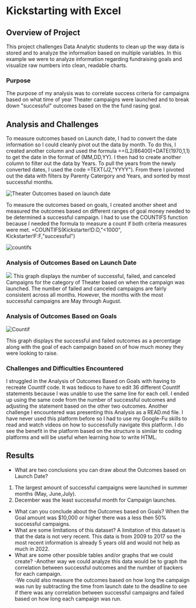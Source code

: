# Kickstarting with Excel

## Overview of Project
This project challenges Data Analytic students to clean up the way data is stored and to analyze the information based on multiple variables. In this example we were to analyze information regarding fundraising goals and visualize raw numbers into clean, readable charts.

### Purpose
The purpose of my analysis was to correlate success criteria for campaigns based on what time of year Theater campaigns were launched and to break down "successful" outcomes based on the the fund rasing goal.  

## Analysis and Challenges
To measure outcomes based on Launch date, I had to convert the date information so I could cleanly pivot out the data by month. To do this, I created another column and used the formula ==(L2/86400)+DATE(1970,1,1) to get the date in the format of (MM,DD,YY).  I then had to create another column to filter out the data by Years.  To pull the years from the newly converted dates, I used the code =TEXT(J2,"YYYY").  From there I pivoted out the data with filters by Parenty Catergory and Years, and sorted by most successful months.

![Theater Outcomes based on launch date](https://user-images.githubusercontent.com/107078763/173841071-209c242e-ad98-40a0-a26d-bea071c01944.png)

To measure the outcomes based on goals, I created another sheet and measured the outcomes based on different ranges of goal money needed to be determined a successful campaign.  I had to use the COUNTIFS function because I needed the formula to measure a count if both criteria measures were met.  =COUNTIFS(Kickstarter!D:D,"<1000", Kickstarter!F:F,"successful")

  ![countifs](https://user-images.githubusercontent.com/107078763/176211348-88b7eb9a-f40a-4c0a-8240-7aa30aa0e6c3.png)


### Analysis of Outcomes Based on Launch Date
![](https://user-images.githubusercontent.com/107078763/173824774-eaa800f8-a599-4fd1-b544-321d4c3015aa.png)
This graph displays the number of successful, failed, and canceled Campaigns for the category of Theater based on when the campaign was launched.  The number of failed and canceled campaigns are fairly consistent across all months.  However, the months with the most successful campaigns are May through August.


### Analysis of Outcomes Based on Goals
![Countif](https://user-images.githubusercontent.com/107078763/176210931-1a925d76-1b68-478f-9206-e2825857519d.png)

This graph displays the successful and failed outcomes as a percentage along with the goal of each campaign based on of how much money they were looking to raise.  
### Challenges and Difficulties Encountered
I struggled in the Analysis of Outcomes Based on Goals with having to recreate CountIf code.  It was tedious to have to edit 36 different CountIf statements because I was unable to use the same line for each cell.  I ended up using the same code from the number of successful outcomes and adjusting the statement based on the other two outcomes.
Another challenge I encountered was presenting this Analysis as a READ.md file.  I have never used this platform before so I had to use my Google-Fu skills to read and watch videos on how to successfully navigate this platform. I do see the benefit in the platform based on the structure is similar to coding platforms and will be useful when learning how to write HTML.

## Results

- What are two conclusions you can draw about the Outcomes based on Launch Date?
1. The largest amount of successful campaigns were launched in summer months (May, June,July). 
2. December was the least successful month for Campaign launches.
- What can you conclude about the Outcomes based on Goals?
When the Goal amount was $10,000 or higher there was a less then 50% successful campaigns.
- What are some limitations of this dataset?
A limitation of this dataset is that the data is not very recent.  This data is from 2009 to 2017 so the most recent information is already 5 years old and would not help as much in 2022.
- What are some other possible tables and/or graphs that we could create?
  -Another way we could analyze this data would be to graph the correlation between successful outcomes and the number of backers for each campaign.  
  -We could also measure the outcomes based on how long the campaign was run by subtracting the time from launch date to the deadline to see if there was any     correlation between successful campaigns and failed based on how long each campaign was run.
